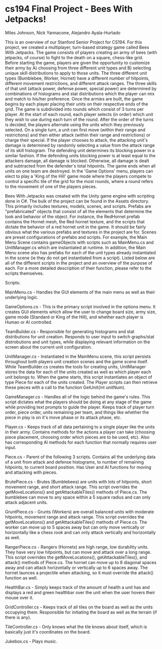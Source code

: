 cs194 Final Project - Bees With Jetpacks!
==========================================
Miles Johnson, Nick Yannacone, Alejandro Ayala-Hurtado




This is an overview of our Stanford Senior Project for CS194. For this project, we created a multiplayer, turn-based strategy game called Bees With Jetpacks. The game consists of players creating an army of bees (with jetpacks, of course) to fight to the death on a square, chess-like grid. Before starting the game, players are given the opportunity to customize their army by A) choosing from three different unit types and B) selecting unique skill distributions to apply to those units. The three different unit types (Bumblebee, Worker, Hornet) have a different number of hitpoints, different movement restrictions, and different attack ranges. The three skills of that unit (attack power, defense power, special power) are determined by combinations of histograms and stat distributions which the player can mix and match to his/her preference. Once the armies are built, the game begins by each player placing their units on their respective ends of the grid. The game is subdivided into rounds which consist of 3 turns per player. At the start of each round, each player selects (in order) which unit they wish to use during each turn of the round. After the order of the turns is decided, the players alternate using the units which they previously selected. On a single turn, a unit can first move (within their range and restrictions) and then either attack (within their range and restrictions) or charge their special. If the player chooses to attack, the attacking unit's damage is determined by randomly selecting a value from the attack range of its skill histogram. The defending unit determines its blocking power in a similar fashion. If the defending units blocking power is at least equal to the attackers damage, all damage is blocked. Otherwise, all damage is dealt and subtracted from the defender's total hitpoints. The game ends when all units on one team are destroyed. In the 'Game Options' menu, players can elect to play a 'King of the Hill' game mode where the players compete to control a specific tile of the grid for the most rounds, where a round refers to the movement of one of the players pieces. 

Bees With Jetpacks was created with the Unity game engine with scripting done in C#. The bulk of the project can be found in the Assets directory. This primarily includes textures, models, scenes, and scripts. Prefabs are "prefabricated" objects that consist of all the elements that determine the look and behavior of the object. For instance, the RedHornet prefab contains the Hornet mesh, the Red hornet texture, and the scripts that dictate the behavior of a red hornet unit in the game. It should be fairly obvious what the various prefabs and textures in the project are for. Scenes are preset configurations of prefabs and scripts. For example, the Main Menu Scene contains gameObjects with scripts such as MainMenu.cs and UnitManager.cs which are instantiated at runtime. In addition, the Main Menu scene also has prefabs for each of the unit types already instantiated in the scene (ie they do not get instantiated from a script). Listed below are all of the different scripts in the project and an overview of the purpose of each. For a more detailed description of their function, please refer to the scripts themselves.

Scripts:

MainMenu.cs - Handles the GUI elements of the main menu as well as their underlying logic.

GameOptions.cs - This is the primary script involved in the options menu. It creates GUI elements which allow the user to change board size, army size, game mode (Standard or King of the Hill), and whether each player is Human or AI controlled.

TeamBuilder.cs - Responsible for generating histograms and stat distributions for unit creation. Responds to user input to switch graphs/stat distrobutions and unit types, while displaying relevant information on the screen about the current unit configuration.

UnitManager.cs - Instantiated in the MainMenu scene, this script persists throughout both players unit creation scenes and the game scene itself. While TeamBuilder.cs creates the tools for creating units, UnitManager stores the data for each of the units created as well as which player each unit belongs to. When the game starts, this script instantiates an object of type Piece for each of the units created. The Player scripts can then retrieve these pieces with a call to the function GetUnit(int unitNum).

GameManager.cs - Handles all of the logic behind the game's rules. This script dictates what the players should be doing at any stage of the game while providing text prompts to guide the player. Keeps track of player turn order, piece order, units remaining per team, and things like whether the piece in play is on it's move phase or its attack phase, etc. 

Player.cs - Keeps track of all data pertaining to a single player like the units in their army. Contains methods for the actions a player can take (choosing piece placement, choosing order which pieces are to be used, etc). Also has corresponding AI methods for each function that normally requires user input.

Piece.cs - Parent of the following 3 scripts. Contains all the underlying data of a unit from attack and defense histograms, to number of remaining hitpoints, to current board position. Has User and AI functions for moving and attacking with pieces.

BrutePiece.cs - Brutes (Bumblebees) are units with lots of hitpoints, short movement range, and short attack range. This script overrides the getMoveLocations() and getAttackableTiles() methods of Piece.cs. The bumblebee can move to any space within a 5 square radius and can only attack adjacent units.

GruntPiece.cs - Grunts (Workers) are overall balanced units with moderate hitpoints, movement range and attack range. This script overrides the getMoveLocations() and getAttackableTiles() methods of Piece.cs. The worker can move up to 5 spaces away but can only move vertically or horizontally like a chess rook and can only attack vertically and horizontally as well. 

RangerPiece.cs - Rangers (Hornets) are high range, low durability units. They have very low hitpoints, but can move and attack over a long range. This script overrides the getMoveLocations(), getAttackableTiles(), and attack() methods of Piece.cs. The hornet can move up to 8 diagonal spaces away and can attack horizontally or vertically up to 6 spaces away. The hornet launces a projectile when attacking, so it must override the attack() function as well. 

HealthBar.cs - Simply keeps track of the amount of health a unit has and displays a red and green healthbar over the unit when the user hovers their mouse over it. 

GridController.cs - Keeps track of all tiles on the board as well as the units occupying them. Responsible for initiating the board as well as the terrain (if there is any).

TileController.cs - Only knows what the tile knows about itself, which is basically just it's coordinates on the board.

Jukebox.cs - Plays music.


